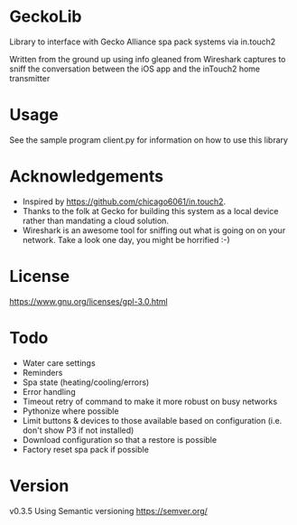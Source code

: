 # GeckoLib
Library to interface with Gecko Alliance spa pack systems via in.touch2

Written from the ground up using info gleaned from Wireshark captures to sniff the conversation 
between the iOS app and the inTouch2 home transmitter

# Usage

See the sample program client.py for information on how to use this library

# Acknowledgements

 - Inspired by https://github.com/chicago6061/in.touch2.
 - Thanks to the folk at Gecko for building this system as a local device rather than mandating a cloud solution.
 - Wireshark is an awesome tool for sniffing out what is going on on your network. Take a look one day, you might be horrified :-)

# License
https://www.gnu.org/licenses/gpl-3.0.html

# Todo

 - Water care settings
 - Reminders
 - Spa state (heating/cooling/errors)
 - Error handling
 - Timeout retry of command to make it more robust on busy networks
 - Pythonize where possible
 - Limit buttons & devices to those available based on configuration (i.e. don't show P3 if not installed)
 - Download configuration so that a restore is possible
 - Factory reset spa pack if possible

 # Version
 v0.3.5
 Using Semantic versioning https://semver.org/
